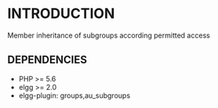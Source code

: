 INTRODUCTION
============

Member inheritance of subgroups according permitted access


DEPENDENCIES
-------------------

* PHP >= 5.6
* elgg >= 2.0
* elgg-plugin: groups,au_subgroups
